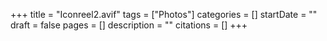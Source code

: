 +++
title = "Iconreel2.avif"
tags = ["Photos"]
categories = []
startDate = ""
draft = false
pages = []
description = ""
citations = []
+++

